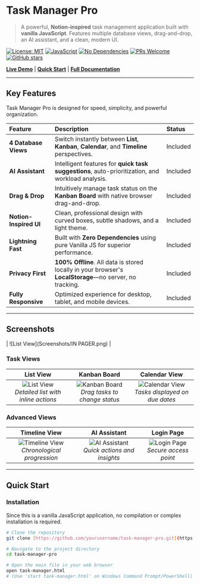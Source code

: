 # Task Manager Pro

> A powerful, **Notion-inspired** task management application built with **vanilla JavaScript**. Features multiple database views, drag-and-drop, an AI assistant, and a clean, modern UI.

[![License: MIT](https://img.shields.io/badge/License-MIT-blue.svg)](https://opensource.org/licenses/MIT)
[![JavaScript](https://img.shields.io/badge/JavaScript-ES6%2B-yellow.svg)](https://developer.mozilla.org/en-US/docs/Web/JavaScript)
[![No Dependencies](https://img.shields.io/badge/Dependencies-None-green.svg)](https://github.com/yourusername/task-manager-pro)
[![PRs Welcome](https://img.shields.io/badge/PRs-welcome-brightgreen.svg)](http://makeapullrequest.com)
[![GitHub stars](https://img.shields.io/github/stars/yourusername/task-manager-pro?style=social)](https://github.com/yourusername/task-manager-pro/stargazers)

**[Live Demo](https://yourusername.github.io/task-manager-pro)** | **[Quick Start](QUICK-START.md)** | **[Full Documentation](INDEX.md)**

---

## Key Features

Task Manager Pro is designed for speed, simplicity, and powerful organization.

| Feature | Description | Status |
| :--- | :--- | :--- |
| **4 Database Views** | Switch instantly between **List**, **Kanban**, **Calendar**, and **Timeline** perspectives. | Included |
| **AI Assistant** | Intelligent features for **quick task suggestions**, auto-prioritization, and workload analysis. | Included |
| **Drag & Drop** | Intuitively manage task status on the **Kanban Board** with native browser drag-and-drop. | Included |
| **Notion-Inspired UI** | Clean, professional design with curved boxes, subtle shadows, and a light theme. | Included |
| **Lightning Fast** | Built with **Zero Dependencies** using pure Vanilla JS for superior performance. | Included |
| **Privacy First** | **100% Offline**. All data is stored locally in your browser's **LocalStorage**—no server, no tracking. | Included |
| **Fully Responsive** | Optimized experience for desktop, tablet, and mobile devices. | Included |

---

## Screenshots

| ![List View](Screenshots/IN PAGER.png) |

### Task Views
| List View | Kanban Board | Calendar View |
| :---: | :---: | :---: |
| ![List View](screenshots/list-view.png)<br>*Detailed list with inline actions* | ![Kanban Board](screenshots/kanban-view.png)<br>*Drag tasks to change status* | ![Calendar View](screenshots/calendar-view.png)<br>*Tasks displayed on due dates* |

### Advanced Views
| Timeline View | AI Assistant | Login Page |
| :---: | :---: | :---: |
| ![Timeline View](screenshots/timeline-view.png)<br>*Chronological progression* | ![AI Assistant](screenshots/ai-assistant.png)<br>*Quick actions and insights* | ![Login Page](screenshots/login-page.png)<br>*Secure access point* |

---

## Quick Start

### Installation

Since this is a vanilla JavaScript application, no compilation or complex installation is required.

```bash
# Clone the repository
git clone [https://github.com/yourusername/task-manager-pro.git](https://github.com/yourusername/task-manager-pro.git)

# Navigate to the project directory
cd task-manager-pro

# Open the main file in your web browser
open task-manager.html 
# (Use 'start task-manager.html' on Windows Command Prompt/PowerShell)
